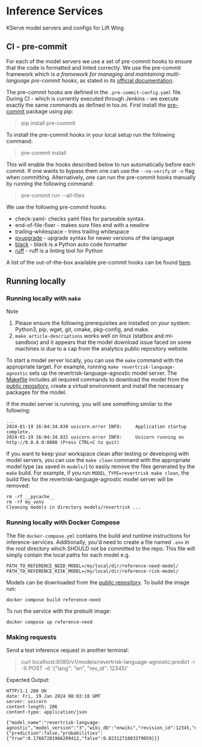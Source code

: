 # Inference Services

KServe model servers and configs for Lift Wing

## CI - pre-commit

For each of the model servers we use a set of pre-commit hooks to ensure that the code is formatted and linted correctly.
We use the pre-commit framework which is *a framework for managing and maintaining multi-language pre-commit hooks*,
as stated in its [official documentation](https://pre-commit.com).

The pre-commit hooks are defined in the `.pre-commit-config.yaml` file. During CI - which is currently executed through
Jenkins - we execute exactly the same commands as defined in tox.ini.
First install the [pre-commit]() package using pip:
> pip install pre-commit

To install the pre-commit hooks in your local setup run the following command:
> pre-commit install
>
This will enable the hooks described below to run automatically before each commit.
If one wants to bypass them one can use the `--no-verify` or `-n` flag when committing.
Alternatively, one can run the pre-commit hooks manually by running the following command:
> pre-commit run --all-files

We use the following pre-commit hooks:

* check-yaml- checks yaml files for parseable syntax.
* end-of-file-fixer - makes sure files end with a newline
* trailing-whitespace - trims trailing whitespace
* [pyupgrade](https://github.com/asottile/pyupgrade) - upgrade syntax for newer versions of the language
* [black](https://github.com/psf/black) - black is a Python auto code formatter
* [ruff](https://github.com/charliermarsh/ruff) - ruff is a linting tool for Python

A list of the out-of-the-box available pre-commit hooks can be found [here](https://pre-commit.com/hooks.html).

## Running locally

### Running locally with `make`
> [!NOTE]
> 1. Please ensure the following prerequisites are installed on your system: Python3, pip, wget, git, cmake, pkg-config, and make.
> 2. `make article-descriptions` works well on linux (statbox and ml-sandbox) and it appears that the model download issue faced on some machines is due to a cap from the analytics public repository website.

To start a model server locally, you can use the `make` command with the appropriate target. For example, running `make revertrisk-language-agnostic` sets up the revertrisk-language-agnostic model server. The [Makefile](Makefile) includes all required commands to download the model from the [public repository](https://analytics.wikimedia.org/published/wmf-ml-models/), create a virtual environment and install the necessary packages for the model.

If the model server is running, you will see something similar to the following:
```
...
2024-01-19 16:04:34.830 uvicorn.error INFO:     Application startup complete.
2024-01-19 16:04:34.831 uvicorn.error INFO:     Uvicorn running on http://0.0.0.0:8080 (Press CTRL+C to quit)
```


If you want to keep your workspace clean after testing or developing with model servers, you can use the `make clean` command with the appropriate model type (as saved in `models/`) to easily remove the files generated by the `make` build. For example, if you run `MODEL_TYPE=revertrisk make clean`, the build files for the revertrisk-language-agnostic model server will be removed:
```
rm -rf __pycache__
rm -rf my_venv
Cleaning models in directory models/revertrisk ...
```
### Running locally with Docker Compose

The file `docker-compose.yml` contains the build and runtime instructions for inference-services.
Additionally, you'd need to create a file named `.env` in the root directory which SHOULD not be committed to the repo.
This file will simply contain the local paths for each model e.g.
```
PATH_TO_REFERENCE_NEED_MODEL=/my/local/dir/reference-need-model/
PATH_TO_REFERENCE_RISK_MODEL=/my/local/dir/reference-risk-model/
```
Models can be downloaded from the [public repository](https://analytics.wikimedia.org/published/wmf-ml-models/).
To build the image run:
```
docker compose build reference-need
```
To run the service with the prebuilt image:
```
docker compose up reference-need
```

### Making requests

Send a test inference request in another terminal:
> curl localhost:8080/v1/models/revertrisk-language-agnostic:predict -i -X POST -d '{"lang": "en", "rev_id": 12345}'

Expected Output:
```
HTTP/1.1 200 OK
date: Fri, 19 Jan 2024 08:03:18 GMT
server: uvicorn
content-length: 206
content-type: application/json

{"model_name":"revertrisk-language-agnostic","model_version":"3","wiki_db":"enwiki","revision_id":12345,"output":{"prediction":false,"probabilities":{"true":0.17687281966209412,"false":0.8231271803379059}}}
```
